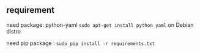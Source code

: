 #





## requirement

  need package: python-yaml
  `sudo apt-get install python yaml`
   on Debian distro


   need pip package :
   `sudo pip install -r requirements.txt`

